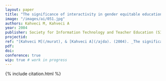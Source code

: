 ```yaml
---
layout: paper
title: "The significance of interactivity in gender equitable education"
image: "/images/ai/051.jpg"
authors: Kahveci M, Kahveci A
year: 2004
publisher: Society for Information Technology and Teacher Education (SITE)
projectid:
ref: "[Kahveci M](/murat), & [Kahveci A](/ajda). (2004). _The significance of interactivity in gender equitable education_. Paper presented at the Society for Information Technology and Teacher Education (SITE). Atlanta, USA. March 1 - 6, 2004."
pdf:
doi:
conference: true
wip: true # work in progress 
---
```


{% include citation.html %}